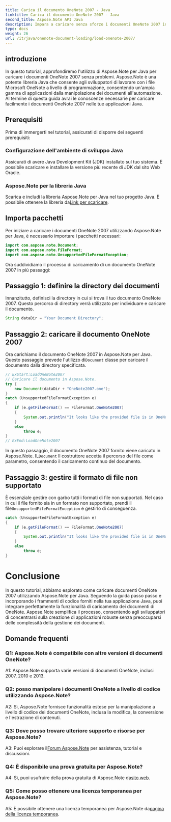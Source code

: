```yaml
---
title: Carica il documento OneNote 2007 - Java
linktitle: Carica il documento OneNote 2007 - Java
second_title: Aspose.Note API Java
description: Impara a caricare senza sforzo i documenti OneNote 2007 in Java utilizzando Aspose.Note. Migliora le capacità della tua applicazione Java con le robuste funzionalità di Aspose.Note.
type: docs
weight: 26
url: /it/java/onenote-document-loading/load-onenote-2007/
---
```

## introduzione

In questo tutorial, approfondiremo l'utilizzo di Aspose.Note per Java per caricare i documenti OneNote 2007 senza problemi. Aspose.Note è una potente libreria Java che consente agli sviluppatori di lavorare con i file Microsoft OneNote a livello di programmazione, consentendo un'ampia gamma di applicazioni dalla manipolazione dei documenti all'automazione. Al termine di questa guida avrai le conoscenze necessarie per caricare facilmente i documenti OneNote 2007 nelle tue applicazioni Java.

## Prerequisiti

Prima di immergerti nel tutorial, assicurati di disporre dei seguenti prerequisiti:

### Configurazione dell'ambiente di sviluppo Java

Assicurati di avere Java Development Kit (JDK) installato sul tuo sistema. È possibile scaricare e installare la versione più recente di JDK dal sito Web Oracle.

### Aspose.Note per la libreria Java

 Scarica e includi la libreria Aspose.Note per Java nel tuo progetto Java. È possibile ottenere la libreria da[Link per scaricare](https://releases.aspose.com/note/java/).

## Importa pacchetti

Per iniziare a caricare i documenti OneNote 2007 utilizzando Aspose.Note per Java, è necessario importare i pacchetti necessari:

```java
import com.aspose.note.Document;
import com.aspose.note.FileFormat;
import com.aspose.note.UnsupportedFileFormatException;
```

Ora suddividiamo il processo di caricamento di un documento OneNote 2007 in più passaggi:

## Passaggio 1: definire la directory dei documenti

Innanzitutto, definisci la directory in cui si trova il tuo documento OneNote 2007. Questo percorso di directory verrà utilizzato per individuare e caricare il documento.

```java
String dataDir = "Your Document Directory";
```

## Passaggio 2: caricare il documento OneNote 2007

 Ora carichiamo il documento OneNote 2007 in Aspose.Note per Java. Questo passaggio prevede l'utilizzo di`Document` classe per caricare il documento dalla directory specificata.

```java
// ExStart:LoadOneNote2007
// Caricare il documento in Aspose.Note.
try {
    new Document(dataDir + "OneNote2007.one");
}
catch (UnsupportedFileFormatException e)
{
    if (e.getFileFormat() == FileFormat.OneNote2007)
    {
        System.out.println("It looks like the provided file is in OneNote 2007 format that is not supported.");
    }
    else
        throw e;
}
// ExEnd:LoadOneNote2007
```

In questo passaggio, il documento OneNote 2007 fornito viene caricato in Aspose.Note. IL`Document` Il costruttore accetta il percorso del file come parametro, consentendo il caricamento continuo del documento.

## Passaggio 3: gestire il formato di file non supportato

 È essenziale gestire con garbo tutti i formati di file non supportati. Nel caso in cui il file fornito sia in un formato non supportato, prendi il file`UnsupportedFileFormatException` e gestirlo di conseguenza.

```java
catch (UnsupportedFileFormatException e)
{
    if (e.getFileFormat() == FileFormat.OneNote2007)
    {
        System.out.println("It looks like the provided file is in OneNote 2007 format that is not supported.");
    }
    else
        throw e;
}
```

# Conclusione

In questo tutorial, abbiamo esplorato come caricare documenti OneNote 2007 utilizzando Aspose.Note per Java. Seguendo la guida passo passo e incorporando i frammenti di codice forniti nella tua applicazione Java, puoi integrare perfettamente la funzionalità di caricamento dei documenti di OneNote. Aspose.Note semplifica il processo, consentendo agli sviluppatori di concentrarsi sulla creazione di applicazioni robuste senza preoccuparsi delle complessità della gestione dei documenti.

## Domande frequenti

### Q1: Aspose.Note è compatibile con altre versioni di documenti OneNote?

A1: Aspose.Note supporta varie versioni di documenti OneNote, inclusi 2007, 2010 e 2013.

### Q2: posso manipolare i documenti OneNote a livello di codice utilizzando Aspose.Note?

A2: Sì, Aspose.Note fornisce funzionalità estese per la manipolazione a livello di codice dei documenti OneNote, inclusa la modifica, la conversione e l'estrazione di contenuti.

### Q3: Dove posso trovare ulteriore supporto e risorse per Aspose.Note?

 A3: Puoi esplorare il[Forum Aspose.Note](https://forum.aspose.com/c/note/28) per assistenza, tutorial e discussioni.

### Q4: È disponibile una prova gratuita per Aspose.Note?

 A4: Sì, puoi usufruire della prova gratuita di Aspose.Note da[sito web](https://releases.aspose.com/).

### Q5: Come posso ottenere una licenza temporanea per Aspose.Note?

 A5: È possibile ottenere una licenza temporanea per Aspose.Note da[pagina della licenza temporanea](https://purchase.aspose.com/temporary-license/).